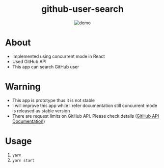 <div align="center">
  <h1>github-user-search</h1>
  <img alt="demo" src="https://raw.githubusercontent.com/keiya01/github-user-search/master/demo.gif">
</div>

# About
- Implemented using concurrent mode in React
- Used GitHub API
- This app can search GitHub user

# Warning
- This app is prototype thus it is not stable
- I will improve this app while I refer documentation still concurrent mode is released as stable version
- There are request limits on GitHub API. Please check details ([GitHub API Documentation](https://developer.github.com/v3/rate_limit/))

# Usage
1. `yarn`
2. `yarn start`
